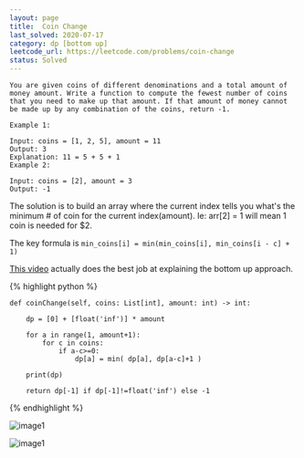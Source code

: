 ```yaml
---
layout: page
title:  Coin Change
last_solved: 2020-07-17
category: dp [bottom up]
leetcode_url: https://leetcode.com/problems/coin-change
status: Solved
---
```


```
You are given coins of different denominations and a total amount of money amount. Write a function to compute the fewest number of coins that you need to make up that amount. If that amount of money cannot be made up by any combination of the coins, return -1.

Example 1:

Input: coins = [1, 2, 5], amount = 11
Output: 3 
Explanation: 11 = 5 + 5 + 1
Example 2:

Input: coins = [2], amount = 3
Output: -1

```

The solution is to build an array where the current index tells you what's the minimum # of coin for the current index(amount).
Ie: arr[2] = 1 will mean 1 coin is needed for $2.

The key formula is ```min_coins[i] = min(min_coins[i], min_coins[i - c] + 1)```



[This video](https://www.youtube.com/watch?v=jgiZlGzXMBw) actually does the best job at explaining the bottom up approach.

{% highlight python %}

    def coinChange(self, coins: List[int], amount: int) -> int:
        
        dp = [0] + [float('inf')] * amount
        
        for a in range(1, amount+1):
            for c in coins:
                if a-c>=0:
                    dp[a] = min( dp[a], dp[a-c]+1 )
        
        print(dp)
        
        return dp[-1] if dp[-1]!=float('inf') else -1

{% endhighlight %}


![image1](https://5wig4g.dm.files.1drv.com/y4mboD94pR7HKG8_TUT5aIpOrHQ-N26HFp9PZXq-66IZ7Ox1CUYeorQptNRSuO2o3ZjETMuZEz6t4j0Y73fZcZrMJEH3W2DcLsJiW90FBkuO3aSyXUvYga9a4DcaMCNBEPWAdfCbSGWnviU_-G3xQj07tQavrS13DNLmVIdT6n_xJNcgLw53mY59fz7eNjLmidmB_vH8dP9JVnF0BeJaU3O9w?width=2785&height=1072&cropmode=none)

![image1](https://4ltnmw.dm.files.1drv.com/y4mFdpZT99VPwwCDNYanxPWBWunyqkFPrQjP79USuho-fuY7GvHZMWIdQ-6KIULEqYLul1axknGVS49qSSoN4KgzC7FshCOMn6Y5v78WT2tn3PIrzy7jMk9dJPxOeizAq6wVRXsuAWYTcuX7DQKzvxZNDigiGQimlRG_WNSfo3dyvbQkkVumjt4UIkDIKpKw6ZhF8j4EyqSIOkS9VTOv3epFA?width=2874&height=1245&cropmode=none)



